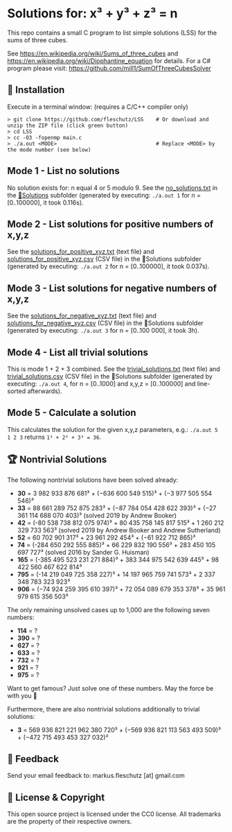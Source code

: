 Solutions for: x³ + y³ + z³ = n
===============================
This repo contains a small C program to list simple solutions (LSS) for the sums of three cubes.

See https://en.wikipedia.org/wiki/Sums_of_three_cubes and https://en.wikipedia.org/wiki/Diophantine_equation for details. For a C# program please visit: https://github.com/mill1/SumOfThreeCubesSolver


🔧 Installation
----------------
Execute in a terminal window: (requires a C/C++ compiler only)
```
> git clone https://github.com/fleschutz/LSS    # Or download and unzip the ZIP file (click green button)
> cd LSS
> cc -O3 -fopenmp main.c 
> ./a.out <MODE>                                # Replace <MODE> by the mode number (see below)
```

Mode 1 - List no solutions
--------------------------
No solution exists for: n equal 4 or 5 modulo 9. See the [no_solutions.txt](Solutions/no_solutions.txt) in the [📂Solutions](Solutions) subfolder (generated by executing: `./a.out 1` for n = [0..100000], it took 0.116s).


Mode 2 - List solutions for positive numbers of x,y,z
-----------------------------------------------------
See the [solutions_for_positive_xyz.txt](Solutions/solutions_for_positive_xyz.txt) (text file) and [solutions_for_positive_xyz.csv](Solutions/solutions_for_positive_xyz.csv) (CSV file) in the 📂Solutions subfolder (generated by executing: `./a.out 2` for n = [0..100000], it took 0.037s).


Mode 3 - List solutions for negative numbers of x,y,z
-----------------------------------------------------
See the [solutions_for_negative_xyz.txt](Solutions/solutions_for_negative_xyz.txt) (text file) and [solutions_for_negative_xyz.csv](Solutions/solutions_for_negative_xyz.csv) (CSV file) in the 📂Solutions subfolder (generated by executing: `./a.out 3` for n = [0..100 000], it took 3h).


Mode 4 - List all trivial solutions
-------------------------------------
This is mode 1 + 2 + 3 combined. See the [trivial_solutions.txt](Solutions/trivial_solutions.txt) (text file) and [trivial_solutions.csv](Results/trivial_solutions.csv) (CSV file) in the 📂Solutions subfolder (generated by executing: `./a.out 4`, for n = [0..1000] and x,y,z = [0..100000] and line-sorted afterwards).


Mode 5 - Calculate a solution
-----------------------------
This calculates the solution for the given x,y,z parameters, e.g.: `./a.out 5  1 2 3` returns `1³ + 2³ + 3³ = 36`.


🏆 Nontrivial Solutions
------------------------
The following nontrivial solutions have been solved already:

* **30** = 3 982 933 876 681³ + (−636 600 549 515)³ + (−3 977 505 554 546)³
* **33** = 88 661 289 752 875 283³ + (−87 784 054 428 622 393)³ + (−27 361 114 688 070 403)³   (solved 2019 by Andrew Booker)
* **42** = (-80 538 738 812 075 974)³ + 80 435 758 145 817 515³ + 1 260 212 329 733 563³  (solved 2019 by Andrew Booker and Andrew Sutherland)
* **52** = 60 702 901 317³ + 23 961 292 454³ + (−61 922 712 865)³
* **74** = (-284 650 292 555 885)³ + 66 229 832 190 556³ + 283 450 105 697 727³     (solved 2016 by Sander G. Huisman)
* **165** = (-385 495 523 231 271 884)³ + 383 344 975 542 639 445³ + 98 422 560 467 622 814³
* **795** = (-14 219 049 725 358 227)³ + 14 197 965 759 741 573³ + 2 337 348 783 323 923³
* **906** = (−74 924 259 395 610 397)³ + 72 054 089 679 353 378³ + 35 961 979 615 356 503³

The only remaining unsolved cases up to 1,000 are the following seven numbers:

* **114** = ?
* **390** = ?
* **627** = ?
* **633** = ?
* **732** = ?
* **921** = ?
* **975** = ?

Want to get famous? Just solve one of these numbers. May the force be with you 🖖

Furthermore, there are also nontrivial solutions additionally to trivial solutions:

* **3** = 569 936 821 221 962 380 720³ + (−569 936 821 113 563 493 509)³ + (−472 715 493 453 327 032)³

📧 Feedback
------------
Send your email feedback to: markus.fleschutz [at] gmail.com


🤝 License & Copyright
-----------------------
This open source project is licensed under the CC0 license. All trademarks are the property of their respective owners.
